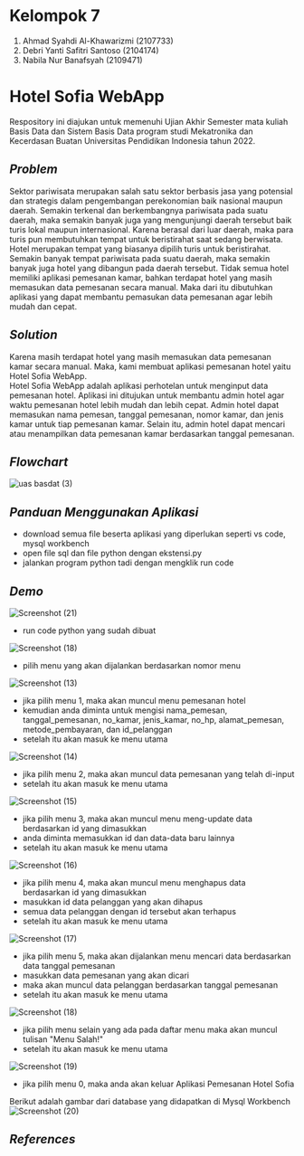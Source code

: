 # Kelompok 7
1.	Ahmad Syahdi Al-Khawarizmi (2107733)
2.	Debri Yanti Safitri Santoso (2104174)
3.	Nabila Nur Banafsyah (2109471)

# Hotel Sofia WebApp
Respository ini diajukan untuk memenuhi Ujian Akhir Semester mata kuliah Basis Data dan Sistem Basis Data program studi Mekatronika dan Kecerdasan Buatan Universitas Pendidikan Indonesia tahun 2022.

## _Problem_
Sektor pariwisata merupakan salah satu sektor berbasis jasa yang potensial dan strategis dalam pengembangan perekonomian baik nasional maupun daerah. Semakin terkenal dan berkembangnya pariwisata pada suatu daerah, maka semakin banyak juga yang mengunjungi daerah tersebut baik turis lokal maupun internasional. 
Karena berasal dari luar daerah, maka para turis pun membutuhkan tempat untuk beristirahat saat sedang berwisata. Hotel merupakan tempat yang biasanya dipilih turis untuk beristirahat.  Semakin banyak tempat pariwisata pada suatu daerah, maka semakin banyak juga hotel yang dibangun pada daerah tersebut.
Tidak semua hotel memiliki aplikasi pemesanan kamar, bahkan terdapat hotel yang masih memasukan data pemesanan secara manual.  Maka dari itu dibutuhkan aplikasi yang dapat membantu pemasukan data pemesanan  agar lebih mudah dan cepat.

## _Solution_
Karena masih terdapat hotel yang masih memasukan data pemesanan kamar secara manual. Maka, kami membuat aplikasi pemesanan hotel yaitu Hotel Sofia WebApp.   
Hotel Sofia WebApp adalah aplikasi perhotelan untuk menginput data pemesanan hotel. Aplikasi ini ditujukan untuk membantu admin hotel agar waktu pemesanan hotel lebih mudah dan lebih cepat. Admin hotel dapat memasukan nama pemesan, tanggal pemesanan, nomor kamar, dan jenis kamar untuk tiap pemesanan kamar. Selain itu, admin hotel dapat mencari atau menampilkan data pemesanan kamar berdasarkan tanggal pemesanan.

## _Flowchart_
![uas basdat (3)](https://user-images.githubusercontent.com/106594179/173189960-076b1955-84ca-4ea9-a293-186b9850bf57.png)

## _Panduan Menggunakan Aplikasi_
- download semua file beserta aplikasi yang diperlukan seperti vs code, mysql workbench
- open file sql dan file python dengan ekstensi.py
- jalankan program python tadi dengan mengklik run code

## _Demo_
![Screenshot (21)](https://user-images.githubusercontent.com/106594179/173196817-ab43f0f0-4dc1-498e-8aa2-d64fd8ce2935.png)
- run code python yang sudah dibuat

![Screenshot (18)](https://user-images.githubusercontent.com/106594179/173196120-68d0419b-a619-46c1-9837-2a543479bea2.png)
- pilih menu yang akan dijalankan berdasarkan nomor menu

![Screenshot (13)](https://user-images.githubusercontent.com/106594179/173196206-e63951fc-fe4f-4b2d-a600-4179e45cbc68.png)
- jika pilih menu 1, maka akan muncul menu pemesanan hotel
- kemudian anda diminta untuk mengisi nama_pemesan, tanggal_pemesanan, no_kamar, jenis_kamar, no_hp, alamat_pemesan, metode_pembayaran,  dan id_pelanggan
- setelah itu akan masuk ke menu utama

![Screenshot (14)](https://user-images.githubusercontent.com/106594179/173196339-1a0c82c9-522e-4f35-8073-16b3f05a03f5.png)
- jika pilih menu 2, maka akan muncul data pemesanan yang telah di-input
- setelah itu akan masuk ke menu utama

![Screenshot (15)](https://user-images.githubusercontent.com/106594179/173196409-809a5acc-99b2-4463-9565-49c6723bf3c4.png)
- jika pilih menu 3, maka akan muncul menu meng-update data berdasarkan id yang dimasukkan
- anda diminta memasukkan id dan data-data baru lainnya
- setelah itu akan masuk ke menu utama

![Screenshot (16)](https://user-images.githubusercontent.com/106594179/173196499-098bad85-7d25-42e4-9f73-a931436aea33.png)
- jika pilih menu 4, maka akan muncul menu menghapus data berdasarkan id yang dimasukkan
- masukkan id data pelanggan yang akan dihapus
- semua data pelanggan dengan id tersebut akan terhapus
- setelah itu akan masuk ke menu utama

![Screenshot (17)](https://user-images.githubusercontent.com/106594179/173196560-6398566a-09fc-45e6-b6b1-3520c8681ee2.png)
- jika pilih menu 5, maka akan dijalankan menu mencari data berdasarkan data tanggal pemesanan
- masukkan data pemesanan yang akan dicari
- maka akan muncul data pelanggan berdasarkan tanggal pemesanan
- setelah itu akan masuk ke menu utama

![Screenshot (18)](https://user-images.githubusercontent.com/106594179/173196665-cdd7650e-e5e1-4301-84d3-7f1fbaf77525.png)
- jika pilih menu selain yang ada pada daftar menu maka akan muncul tulisan "Menu Salah!"
- setelah itu akan masuk ke menu utama

![Screenshot (19)](https://user-images.githubusercontent.com/106594179/173196722-d91cfe31-7d0a-49f4-af63-749e26ce0f19.png)
- jika pilih menu 0, maka anda akan keluar Aplikasi Pemesanan Hotel Sofia

Berikut adalah gambar dari database yang didapatkan di Mysql Workbench
![Screenshot (20)](https://user-images.githubusercontent.com/106594179/173196757-4251bbeb-5a12-4fe3-9017-12a5fb6f6d8f.png)

## _References_



